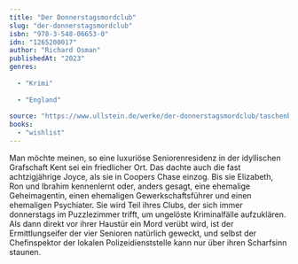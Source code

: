 ```yaml
---
title: "Der Donnerstagsmordclub"
slug: "der-donnerstagsmordclub"
isbn: "978-3-548-06653-0"
idn: "1265200017"
author: "Richard Osman"
publishedAt: "2023"
genres:
  
  - "Krimi"
    
  - "England"
    
source: "https://www.ullstein.de/werke/der-donnerstagsmordclub/taschenbuch/9783548066530"
books: 
  - "wishlist"
---
```

Man möchte meinen, so eine luxuriöse Seniorenresidenz in der idyllischen 
Grafschaft Kent sei ein friedlicher Ort. Das dachte auch die fast 
achtzigjährige Joyce, als sie in Coopers Chase einzog. Bis sie Elizabeth, Ron 
und Ibrahim kennenlernt oder, anders gesagt, eine ehemalige Geheimagentin, 
einen ehemaligen Gewerkschaftsführer und einen ehemaligen Psychiater. Sie wird 
Teil ihres Clubs, der sich immer donnerstags im Puzzlezimmer trifft, um 
ungelöste Kriminalfälle aufzuklären. Als dann direkt vor ihrer Haustür ein 
Mord verübt wird, ist der Ermittlungseifer der vier Senioren natürlich geweckt, 
und selbst der Chefinspektor der lokalen Polizeidienststelle kann nur über 
ihren Scharfsinn staunen.